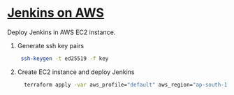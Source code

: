 # [Jenkins on AWS](https://www.jenkins.io/doc/tutorials/tutorial-for-installing-jenkins-on-AWS)

Deploy Jenkins in AWS EC2 instance.

1. Generate ssh key pairs
   ```bash
    ssh-keygen -t ed25519 -f key
   ```
2. Create EC2 instance and deploy Jenkins
   ```bash
     terraform apply -var aws_profile="default" aws_region="ap-south-1" path_to_public_key="key.pub"
   ```
